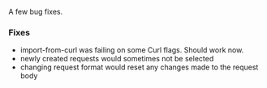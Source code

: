 A few bug fixes.

### Fixes

- import-from-curl was failing on some Curl flags. Should work now.
- newly created requests would sometimes not be selected
- changing request format would reset any changes made to the request body
